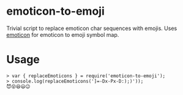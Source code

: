 # emoticon-to-emoji
Trivial script to replace emoticon char sequences with emojis. Uses [emoticon](https://github.com/wooorm/emoticon) for emoticon to emoji symbol map.

# Usage

```
> var { replaceEmoticons } = require('emoticon-to-emoji');
> console.log(replaceEmoticons(']=-Dx-Px-D:);)'));
😈😝😆😃😉
```
